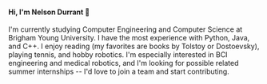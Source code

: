 #### Hi, I'm Nelson Durrant 👋
I'm currently studying Computer Engineering and Computer Science at Brigham Young University. I have the most experience with Python, Java, and C++. I enjoy reading (my favorites are books by Tolstoy or Dostoevsky), playing tennis, and hobby robotics. I'm especially interested in BCI engineering and medical robotics, and I'm looking for possible related summer internships -- I'd love to join a team and start contributing.
